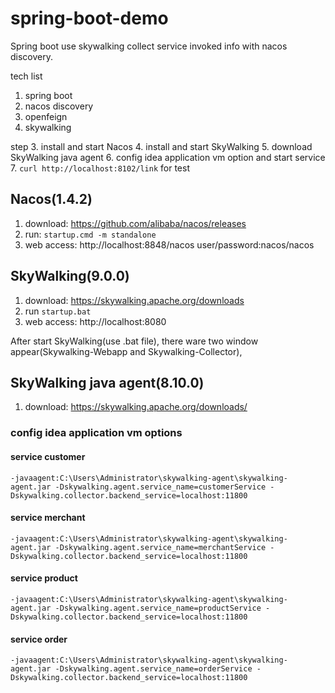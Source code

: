 # spring-boot-demo

Spring boot use skywalking collect service invoked info with nacos discovery.

tech list
1. spring boot
2. nacos discovery
3. openfeign
4. skywalking


step
3. install and start Nacos
4. install and start SkyWalking
5. download SkyWalking java agent
6. config idea application vm option and start service
7. `curl http://localhost:8102/link` for test 

## Nacos(1.4.2)
1. download: https://github.com/alibaba/nacos/releases
2. run: `startup.cmd -m standalone`
3. web access: http://localhost:8848/nacos  user/password:nacos/nacos

## SkyWalking(9.0.0)
1. download: https://skywalking.apache.org/downloads
2. run `startup.bat`
3. web access: http://localhost:8080

After start SkyWalking(use .bat file), there ware two window appear(Skywalking-Webapp and Skywalking-Collector),

## SkyWalking java agent(8.10.0)
1. download: https://skywalking.apache.org/downloads/


### config idea application vm options
#### service customer
```
-javaagent:C:\Users\Administrator\skywalking-agent\skywalking-agent.jar -Dskywalking.agent.service_name=customerService -Dskywalking.collector.backend_service=localhost:11800
```

#### service merchant
```
-javaagent:C:\Users\Administrator\skywalking-agent\skywalking-agent.jar -Dskywalking.agent.service_name=merchantService -Dskywalking.collector.backend_service=localhost:11800
```

#### service product
```
-javaagent:C:\Users\Administrator\skywalking-agent\skywalking-agent.jar -Dskywalking.agent.service_name=productService -Dskywalking.collector.backend_service=localhost:11800
```

#### service order
```
-javaagent:C:\Users\Administrator\skywalking-agent\skywalking-agent.jar -Dskywalking.agent.service_name=orderService -Dskywalking.collector.backend_service=localhost:11800
```